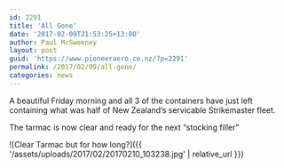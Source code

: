 ```yaml
---
id: 2291
title: 'All Gone'
date: '2017-02-09T21:53:25+13:00'
author: Paul McSweeney
layout: post
guid: 'https://www.pioneeraero.co.nz/?p=2291'
permalink: /2017/02/09/all-gone/
categories: news
---
```


A beautiful Friday morning and all 3 of the containers have just left containing what was half of New Zealand’s servicable Strikemaster fleet.

The tarmac is now clear and ready for the next “stocking filler”

![Clear Tarmac but for how long?]({{ '/assets/uploads/2017/02/20170210_103238.jpg' | relative_url }})

